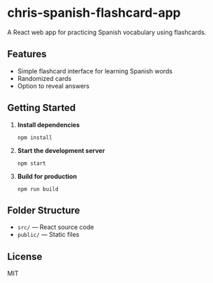 # chris-spanish-flashcard-app
 A React web app for practicing Spanish vocabulary using flashcards.


## Features

- Simple flashcard interface for learning Spanish words
- Randomized cards
- Option to reveal answers

## Getting Started

1. **Install dependencies**  
   ```
   npm install
   ```

2. **Start the development server**  
   ```
   npm start
   ```

3. **Build for production**  
   ```
   npm run build
   ```

## Folder Structure

- `src/` — React source code
- `public/` — Static files

## License

MIT
